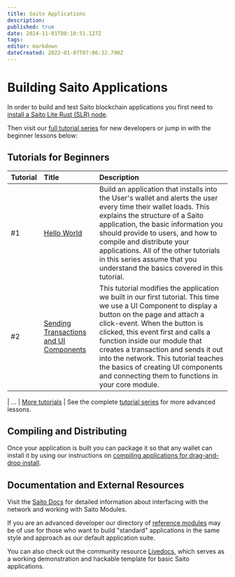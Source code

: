 ```yaml
---
title: Saito Applications
description: 
published: true
date: 2024-11-01T00:10:51.127Z
tags: 
editor: markdown
dateCreated: 2022-01-07T07:06:32.790Z
---
```


# Building Saito Applications

In order to build and test Saito blockchain applications you first need to [install a Saito Lite Rust (SLR) node](https://wiki.saito.io/tech/installation/javascript).

Then visit our [full tutorial series](/tech/tutorials) for new developers or jump in with the beginner lessons below:

## Tutorials for Beginners

| Tutorial    | Title | Description |
|:----------- |:----- |:----------- |
| #1          | [Hello World](/tech/tutorials/01) | Build an application that installs into the User's wallet and alerts the user every time their wallet loads. This explains the structure of a Saito application, the basic information you should provide to users, and how to compile and distribute your applications. All of the other tutorials in this series assume that you understand the basics covered in this tutorial. |
| #2          | [Sending Transactions and UI Components](/tech/tutorials/02) | This tutorial modifies the application we built in our first tutorial. This time we use a UI Component to display a button on the page and attach a click-event. When the button is clicked, this event first and calls a function inside our module that creates a transaction and sends it out into the network. This tutorial teaches the basics of creating UI components and connecting them to functions in your core module. |

| ... | [More tutorials](/tech/tutorials) | See the complete [tutorial series](/tech/tutorials) for more advanced lessons.

## Compiling and Distributing

Once your application is built you can package it so that any wallet can install it by using our instructions on [compiling applications for drag-and-drop install](/tech/compile).

<!--
## Misc.

The **Module API** explains what functions you can include in your module. The **Events API** explain how to listen and respond to system-wide events that are triggered when events happen like a new block being found. The **Services API*** explains how peers can inform other peers that they can be queried for special types of data. Finally, our **Ui Components** and **CSS Design** specifications explain our standard approach for creating UI components that will work and look good regardless of the applications that users are running.

### [Module API](https://wiki.saito.io/en/tech/docs/module-api)
* Saito Modules inherit from the ```/lib/templates/modtemplate.js``` file. This template file defines a number of default functions that create the basic behavior for the module. If you overwrite these functions you can customize the behavior of your module, such as specifying what actions it should take when it receives a transaction or off-chain message. This API outlines these basic functions.

### [Events API](https://wiki.saito.io/en/tech/docs/events-api)
* Saito includes an event system where components may activate when significant events occur, such as the discovery of a golden ticket or the receipt of a new block that builds on the longest-chain, or the update of your wallet balance. Modules can subscribe to the ```app.connection``` channel to be notified when these various events happen - this API explains how to do that and provides a short list of available events.

### [Services API](https://wiki.saito.io/en/tech/docs/services-api)
* Saito modules can announce their support for arbitrary "Services" when connecting to other peers. This lets peers know they are available to handle specific requests. Modules can announce their support for various services, and use this information to request data from peers running similar modules or service protocols. 

### [UI Components and Templates](https://wiki.saito.io/en/tech/docs/ui-components)
* Saito comes with an extensive set of UIComponents and Templates that can be used to create applications with headers, sidebars, user-boxes and games and invites and much more. This section explains how to use existing components in your applications.

### [CSS Design](/tech/docs/saito-css)
* Saito comes with a default set of CSS classes that creates the colorful aesthetic behind our core applications. While developers can always create their own CSS designs, you can extend the core classes in our Saito CSS design for a faster path to having your module look good everywhere. -->

## Documentation and External Resources

Visit the [Saito Docs](https://wiki.saito.io/en/tech/docs) for detailed information about interfacing with the network and working with Saito Modules.

If you are an advanced developer our directory of [reference modules](https://github.com/SaitoTech/saito-lite-rust/tree/master/mods) may be of use for those who want to build "standard" applications in the same style and approach as our default application suite.

You can also check out the community resource [Livedocs](https://github.com/mat888/saito-livedocs), which serves as a working demonstration and hackable template for basic Saito applications.
